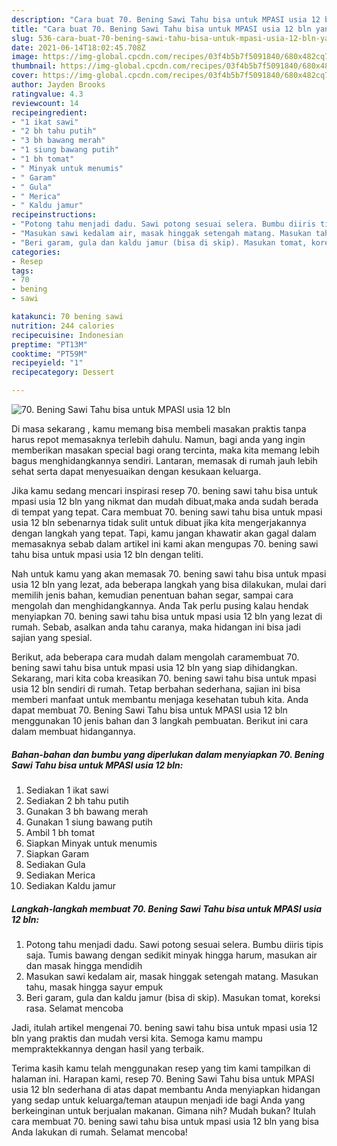 ```yaml
---
description: "Cara buat 70. Bening Sawi Tahu bisa untuk MPASI usia 12 bln yang nikmat Untuk Jualan"
title: "Cara buat 70. Bening Sawi Tahu bisa untuk MPASI usia 12 bln yang nikmat Untuk Jualan"
slug: 536-cara-buat-70-bening-sawi-tahu-bisa-untuk-mpasi-usia-12-bln-yang-nikmat-untuk-jualan
date: 2021-06-14T18:02:45.708Z
image: https://img-global.cpcdn.com/recipes/03f4b5b7f5091840/680x482cq70/70-bening-sawi-tahu-bisa-untuk-mpasi-usia-12-bln-foto-resep-utama.jpg
thumbnail: https://img-global.cpcdn.com/recipes/03f4b5b7f5091840/680x482cq70/70-bening-sawi-tahu-bisa-untuk-mpasi-usia-12-bln-foto-resep-utama.jpg
cover: https://img-global.cpcdn.com/recipes/03f4b5b7f5091840/680x482cq70/70-bening-sawi-tahu-bisa-untuk-mpasi-usia-12-bln-foto-resep-utama.jpg
author: Jayden Brooks
ratingvalue: 4.3
reviewcount: 14
recipeingredient:
- "1 ikat sawi"
- "2 bh tahu putih"
- "3 bh bawang merah"
- "1 siung bawang putih"
- "1 bh tomat"
- " Minyak untuk menumis"
- " Garam"
- " Gula"
- " Merica"
- " Kaldu jamur"
recipeinstructions:
- "Potong tahu menjadi dadu. Sawi potong sesuai selera. Bumbu diiris tipis saja. Tumis bawang dengan sedikit minyak hingga harum, masukan air dan masak hingga mendidih"
- "Masukan sawi kedalam air, masak hinggak setengah matang. Masukan tahu, masak hingga sayur empuk"
- "Beri garam, gula dan kaldu jamur (bisa di skip). Masukan tomat, koreksi rasa. Selamat mencoba"
categories:
- Resep
tags:
- 70
- bening
- sawi

katakunci: 70 bening sawi 
nutrition: 244 calories
recipecuisine: Indonesian
preptime: "PT13M"
cooktime: "PT59M"
recipeyield: "1"
recipecategory: Dessert

---
```



![70. Bening Sawi Tahu bisa untuk MPASI usia 12 bln](https://img-global.cpcdn.com/recipes/03f4b5b7f5091840/680x482cq70/70-bening-sawi-tahu-bisa-untuk-mpasi-usia-12-bln-foto-resep-utama.jpg)

Di masa  sekarang , kamu memang bisa membeli masakan praktis tanpa harus repot memasaknya terlebih dahulu. Namun, bagi anda yang ingin memberikan masakan special bagi orang tercinta, maka kita memang lebih bagus menghidangkannya sendiri. Lantaran, memasak di rumah jauh lebih sehat serta dapat menyesuaikan dengan kesukaan keluarga.

Jika kamu sedang mencari inspirasi resep 70. bening sawi tahu bisa untuk mpasi usia 12 bln yang nikmat dan mudah dibuat,maka anda sudah berada di tempat yang tepat. Cara membuat 70. bening sawi tahu bisa untuk mpasi usia 12 bln  sebenarnya tidak sulit untuk dibuat jika kita mengerjakannya dengan langkah yang tepat. Tapi, kamu jangan khawatir akan gagal dalam memasaknya 
sebab dalam artikel ini kami akan mengupas 70. bening sawi tahu bisa untuk mpasi usia 12 bln dengan teliti.  



Nah untuk kamu yang akan memasak 70. bening sawi tahu bisa untuk mpasi usia 12 bln yang lezat, ada beberapa langkah yang bisa dilakukan, mulai dari memilih jenis bahan, kemudian penentuan bahan segar, sampai cara mengolah dan menghidangkannya. Anda Tak perlu pusing kalau hendak menyiapkan 70. bening sawi tahu bisa untuk mpasi usia 12 bln yang lezat di rumah. Sebab, asalkan anda  tahu caranya, maka hidangan ini bisa jadi sajian yang spesial.

Berikut, ada beberapa cara mudah dalam mengolah caramembuat 70. bening sawi tahu bisa untuk mpasi usia 12 bln yang siap dihidangkan. Sekarang, mari kita coba kreasikan 70. bening sawi tahu bisa untuk mpasi usia 12 bln sendiri di rumah. Tetap berbahan sederhana, sajian ini bisa memberi manfaat untuk membantu menjaga kesehatan tubuh kita. Anda dapat membuat 70. Bening Sawi Tahu bisa untuk MPASI usia 12 bln menggunakan 10 jenis bahan dan 3 langkah pembuatan. Berikut ini cara dalam membuat hidangannya.

<!--inarticleads1-->

##### Bahan-bahan dan bumbu yang diperlukan dalam menyiapkan 70. Bening Sawi Tahu bisa untuk MPASI usia 12 bln:

1. Sediakan 1 ikat sawi
1. Sediakan 2 bh tahu putih
1. Gunakan 3 bh bawang merah
1. Gunakan 1 siung bawang putih
1. Ambil 1 bh tomat
1. Siapkan  Minyak untuk menumis
1. Siapkan  Garam
1. Sediakan  Gula
1. Sediakan  Merica
1. Sediakan  Kaldu jamur




<!--inarticleads2-->

##### Langkah-langkah membuat 70. Bening Sawi Tahu bisa untuk MPASI usia 12 bln:

1. Potong tahu menjadi dadu. Sawi potong sesuai selera. Bumbu diiris tipis saja. Tumis bawang dengan sedikit minyak hingga harum, masukan air dan masak hingga mendidih
1. Masukan sawi kedalam air, masak hinggak setengah matang. Masukan tahu, masak hingga sayur empuk
1. Beri garam, gula dan kaldu jamur (bisa di skip). Masukan tomat, koreksi rasa. Selamat mencoba




Jadi, itulah artikel mengenai  70. bening sawi tahu bisa untuk mpasi usia 12 bln  yang praktis dan mudah versi kita. Semoga kamu mampu mempraktekkannya dengan hasil yang terbaik. 

Terima kasih kamu telah menggunakan resep yang tim kami tampilkan di halaman ini. Harapan kami, resep  70. Bening Sawi Tahu bisa untuk MPASI usia 12 bln sederhana di atas dapat membantu Anda menyiapkan hidangan yang sedap untuk keluarga/teman ataupun menjadi ide bagi Anda yang berkeinginan untuk berjualan makanan. Gimana nih? Mudah bukan? Itulah cara membuat 70. bening sawi tahu bisa untuk mpasi usia 12 bln yang bisa Anda lakukan di rumah. Selamat mencoba!

